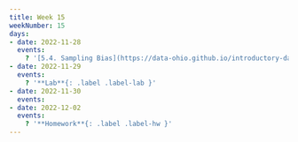 ```yaml
---
title: Week 15
weekNumber: 15
days:
- date: 2022-11-28
  events:
    ? '[5.4. Sampling Bias](https://data-ohio.github.io/introductory-data-science/5/4/5_4_sample_bias.html)'
- date: 2022-11-29
  events:
    ? '**Lab**{: .label .label-lab }'
- date: 2022-11-30
  events:
- date: 2022-12-02
  events:
    ? '**Homework**{: .label .label-hw }'
---
```

